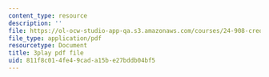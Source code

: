 ```yaml
---
content_type: resource
description: ''
file: https://ol-ocw-studio-app-qa.s3.amazonaws.com/courses/24-908-creole-language-and-caribbean-identities-spring-2017/811f8c014fe49cada15be27bddb04bf5_MT3LjjdODHA.pdf
file_type: application/pdf
resourcetype: Document
title: 3play pdf file
uid: 811f8c01-4fe4-9cad-a15b-e27bddb04bf5
---
```

